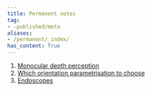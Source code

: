 ```yaml
---
title: Permanent notes
tag:
- -published/meta
aliases:
- /permanent/_index/
has_content: True
---
```


1. [Monocular depth perception](permanent/10-monocular-depth-perception.md)
2. [Which orientation parametrisation to choose](rotations/20.4-which-orientation-parametrisation.md)
3. [Endoscopes](permanent/30-endoscopes.md)
